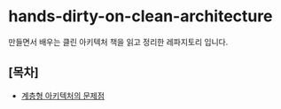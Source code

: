 # hands-dirty-on-clean-architecture
만들면서 배우는 클린 아키텍처 책을 읽고 정리한 레파지토리 입니다. 

## [목차]

- [계층형 아키텍처의 문제점](documents/계층형_아키텍처의_문제점.md)